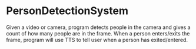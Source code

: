 # PersonDetectionSystem
Given a video or camera, program detects people in the camera and gives a count of how many people are in the frame. When a person enters/exits the frame, program will use TTS to tell user when a person has exited/entered.
